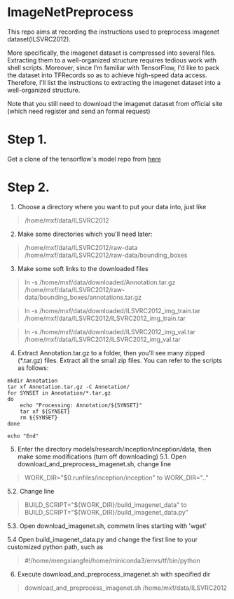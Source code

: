 # ImageNetPreprocess

This repo aims at recording the instructions used to preprocess imagenet dataset(ILSVRC2012).

More specifically, the imagenet dataset is compressed into several files. Extracting them to a well-organized structure requires tedious work with shell scripts. Moreover, since I'm familiar with TensorFlow, I'd like to pack the dataset into TFRecords so as to achieve high-speed data access. Therefore, I'll list the instructions to extracting the imagenet dataset into a well-organized structure.

Note that you still need to download the imagenet dataset from official site (which need register and send an formal request)

# Step 1.

Get a clone of the tensorflow's model repo from [here](https://github.com/tensorflow/models)

# Step 2.

1. Choose a directory where you want to put your data into, just like
>/home/mxf/data/ILSVRC2012

2. Make some directories which you'll need later:
> /home/mxf/data/ILSVRC2012/raw-data
> /home/mxf/data/ILSVRC2012/raw-data/bounding_boxes

3. Make some soft links to the downloaded files

>ln -s /home/mxf/data/downloaded/Annotation.tar.gz /home/mxf/data/ILSVRC2012/raw-data/bounding_boxes/annotations.tar.gz

>ln -s /home/mxf/data/downloaded/ILSVRC2012_img_train.tar /home/mxf/data/ILSVRC2012/ILSVRC2012_img_train.tar

>ln -s /home/mxf/data/downloaded/ILSVRC2012_img_val.tar /home/mxf/data/ILSVRC2012/ILSVRC2012_img_val.tar

4. Extract Annotation.tar.gz to a folder, then you'll see many zipped (\*.tar.gz) files. Extract all the small zip files. You can refer to the scripts as follows:
```
mkdir Annotation
tar xf Annotation.tar.gz -C Annotation/
for SYNSET in Annotation/*.tar.gz
do
    echo "Processing: Annotation/${SYNSET}"
    tar xf ${SYNSET}
    rm ${SYNSET}
done

echo "End"
```
5. Enter the directory models/research/inception/inception/data, then make some modifications (turn off downloading)
  5.1. Open download_and_preprocess_imagenet.sh, change line
  > WORK_DIR="$0.runfiles/inception/inception"
  to
  > WORK_DIR=".."

  5.2. Change line
  >BUILD_SCRIPT="${WORK_DIR}/build_imagenet_data"
  to
  >BUILD_SCRIPT="${WORK_DIR}/build_imagenet_data.py"

  5.3. Open download_imagenet.sh, commetn lines starting with 'wget'
  
  5.4 Open build_imagenet_data.py and change the first line to your customized python path, such as
  > #!/home/mengxiangfei/home/miniconda3/envs/tf/bin/python

6. Execute download_and_preprocess_imagenet.sh with specified dir
> download_and_preprocess_imagenet.sh /home/mxf/data/ILSVRC2012
